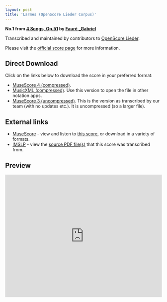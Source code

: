 ```yaml
---
layout: post
title: 'Larmes (OpenScore Lieder Corpus)'
---
```


__No.1 from [4 Songs, Op.51](https://fourscoreandmore.org/openscore/lieder/Fauré,_Gabriel/4_Songs,_Op.51/) by [Fauré,_Gabriel](https://fourscoreandmore.org/openscore/lieder/Fauré,_Gabriel)__

Transcribed and maintained by contributors to [OpenScore Lieder].

Please visit the [official score page] for more information.

[official score page]: https://musescore.com/openscore-lieder-corpus/scores/6135958
[OpenScore Lieder]: https://musescore.com/openscore-lieder-corpus

## Direct Download

Click on the links below to download the score in your preferred format:
- [MuseScore 4 (compressed)](https://github.com/openscore/lieder/blob/main/scores/Fauré,_Gabriel/4_Songs,_Op.51/1_Larmes/lc6135958.mscz?raw=true).
- [MusicXML (compressed)](https://github.com/openscore/lieder/blob/main/scores/Fauré,_Gabriel/4_Songs,_Op.51/1_Larmes/lc6135958.mxl?raw=true). Use this version to open the file in other notation apps.
- [MuseScore 3 (uncompressed)](https://github.com/openscore/lieder/blob/main/scores/Fauré,_Gabriel/4_Songs,_Op.51/1_Larmes/lc6135958.mscx?raw=true). This is the version as transcribed by our team (with no updates etc.). It is uncompressed (so a larger file).

## External links

- [MuseScore] - view and listen to [this score][MuseScore], or download in a variety of formats.
- [IMSLP] - view the [source PDF file(s)][IMSLP] that this score was transcribed from.

[MuseScore]: https://musescore.com/score/6135958
[IMSLP]: https://imslp.org/wiki/Special:ReverseLookup/24123

## Preview

<iframe width="100%" height="394" src="https://musescore.com/openscore-lieder-corpus/scores/6135958/embed" frameborder="0" allowfullscreen allow="autoplay; fullscreen"></iframe>

